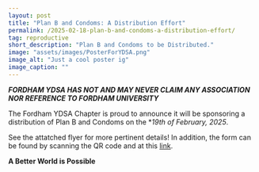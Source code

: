 ```yaml
---
layout: post
title: "Plan B and Condoms: A Distribution Effort"
permalink: /2025-02-18-plan-b-and-condoms-a-distribution-effort/
tag: reproductive
short_description: "Plan B and Condoms to be Distributed."
image: "assets/images/PosterForYDSA.png"
image_alt: "Just a cool poster ig"
image_caption: ""
---
```


***FORDHAM YDSA HAS NOT AND MAY NEVER CLAIM ANY ASSOCIATION NOR REFERENCE TO FORDHAM UNIVERSITY***

The Fordham YDSA Chapter is proud to announce it will be sponsoring a distribution of Plan B and Condoms on the **19th of February, 2025*. 

See the attatched flyer for more pertinent details! In addition, the form can be found by scanning the QR code and at this [link](https://docs.google.com/forms/d/e/1FAIpQLScyQrt_XYhMaQV3cRmFQ0KYPM3lxPc0lohe7iBgILvYHl8p8w/viewform).

**A Better World is Possible**
